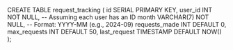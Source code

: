 CREATE TABLE request_tracking (
    id SERIAL PRIMARY KEY,
    user_id INT NOT NULL,  -- Assuming each user has an ID
    month VARCHAR(7) NOT NULL,  -- Format: YYYY-MM (e.g., 2024-09)
    requests_made INT DEFAULT 0,
    max_requests INT DEFAULT 50,
    last_request TIMESTAMP DEFAULT NOW()
);